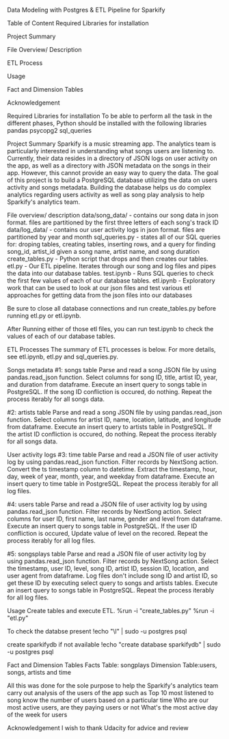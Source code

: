 Data Modeling with Postgres & ETL Pipeline for Sparkify

Table of Content 
Required Libraries for installation
 
Project Summary 

File Overview/ Description

 
ETL Process 
 
Usage 
 
Fact and Dimension Tables 
 
Acknowledgement 

Required Libraries for installation
To be able to perform all the task in the different phases, Python should be installed with the following libraries
pandas
psycopg2
sql_queries

Project Summary 
Sparkify is a music streaming app. The analytics team is particularly interested in understanding what songs users are listening to. Currently, their data resides in a directory of JSON logs on user activity on the app, as well as a directory with JSON metadata on the songs in their app. However, this cannot provide an easy way to query the data.
The goal of this project is to build a PostgreSQL database utilizing the data on users activity and songs metadata. Building the database helps us do complex analytics regarding users activity as well as song play analysis to help Sparkify's analytics team.

File overview/ description
data/song_data/ - contains our song data in json format. files are partitioned by the first three letters of each song's track ID
data/log_data/ - contains our user activity logs in json format. files are partitioned by year and month
sql_queries.py - states all of our SQL queries for: droping tables, creating tables, inserting rows, and a query for finding song_id, artist_id given a song name, artist name, and song duration
create_tables.py - Python script that drops and then creates our tables.
etl.py - Our ETL pipeline. Iterates through our song and log files and pipes the data into our database tables.
test.ipynb - Runs SQL queries to check the first few values of each of our database tables.
etl.ipynb - Exploratory work that can be used to look at our json files and test various etl approaches for getting data from the json files into our databases

Be sure to close all database connections and run create_tables.py before running etl.py or etl.ipynb.

After Running either of those etl files, you can run test.ipynb to check the values of each of our database tables.


ETL Processes
The summary of ETL processes is below. For more details, see etl.ipynb, etl.py and sql_queries.py.

Songs metadata
#1: songs table
Parse and read a song JSON file by using pandas.read_json function.
Select columns for song ID, title, artist ID, year, and duration from dataframe.
Execute an insert query to songs table in PostgreSQL.
If the song ID confliction is occured, do nothing.
Repeat the process iterably for all songs data.

#2: artists table
Parse and read a song JSON file by using pandas.read_json function.
Select columns for artist ID, name, location, latitude, and longitude from dataframe.
Execute an insert query to artists table in PostgreSQL.
If the artist ID confliction is occured, do nothing.
Repeat the process iterably for all songs data.

User activity logs
#3: time table
Parse and read a JSON file of user activity log by using pandas.read_json function.
Filter records by NextSong action.
Convert the ts timestamp column to datetime.
Extract the timestamp, hour, day, week of year, month, year, and weekday from dataframe.
Execute an insert query to time table in PostgreSQL.
Repeat the process iterably for all log files.

#4: users table
Parse and read a JSON file of user activity log by using pandas.read_json function.
Filter records by NextSong action.
Select columns for user ID, first name, last name, gender and level from dataframe.
Execute an insert query to songs table in PostgreSQL.
If the user ID confliction is occured, Update value of level on the recored.
Repeat the process iterably for all log files.

#5: songsplays table
Parse and read a JSON file of user activity log by using pandas.read_json function.
Filter records by NextSong action.
Select the timestamp, user ID, level, song ID, artist ID, session ID, location, and user agent from dataframe.
Log files don't include song ID and artist ID, so get these ID by executing select query to songs and artists tables.
Execute an insert query to songs table in PostgreSQL.
Repeat the process iterably for all log files.

Usage
Create tables and execute ETL.
%run -i "create_tables.py"
%run -i "etl.py"

To check the databse present 
!echo "\l" | sudo -u postgres psql

create sparkifydb if not available 
!echo "create database sparkifydb" | sudo -u postgres psql

Fact and Dimension Tables
Facts Table: songplays
Dimension Table:users, songs, artists and time 

All this was done for the sole purpose to help the Sparkify's analytics team carry out analysis of the users of the app such as 
Top 10 most listened to song 
know the number of users based on a particular time 
Who are our most active users, are they paying users or not 
What's the most active day of the week for users

Acknowledgement
I wish to thank Udacity for advice and review